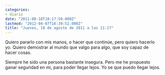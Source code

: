 ```yaml
---
categories:
- diario
date: "2011-08-18T10:17:50.000Z"
lastmod: "2012-04-07T18:39:52.000Z"
title: "Jueves, 18 de agosto de 2011 a las 11:17"
---
```


Quiero pararlo con mis manos, o hacer que continúe, pero quiero hacerlo yo. Quiero demostrar al mundo que valgo para algo, que soy capaz de hacer cosas.

Siempre he sido una persona bastante insegura. Pero me he propuesto ganar seguridad en mi, para poder llegar lejos.
Yo se que puedo llegar lejos.